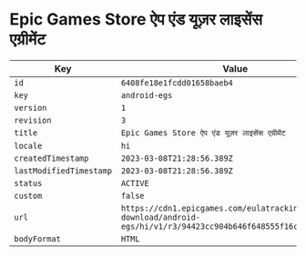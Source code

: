 # Epic Games Store ऐप एंड यूज़र लाइसेंस एग्रीमेंट

| Key | Value |
| --- | ----- |
| `id` | `6408fe18e1fcdd01658baeb4` |
| `key` | `android-egs` |
| `version` | `1` |
| `revision` | `3` |
| `title` | `Epic Games Store ऐप एंड यूज़र लाइसेंस एग्रीमेंट` |
| `locale` | `hi` |
| `createdTimestamp` | `2023-03-08T21:28:56.389Z` |
| `lastModifiedTimestamp` | `2023-03-08T21:28:56.389Z` |
| `status` | `ACTIVE` |
| `custom` | `false` |
| `url` | `https://cdn1.epicgames.com/eulatracking-download/android-egs/hi/v1/r3/94423cc904b646f648555f16c16e4b36.pdf` |
| `bodyFormat` | `HTML` |
